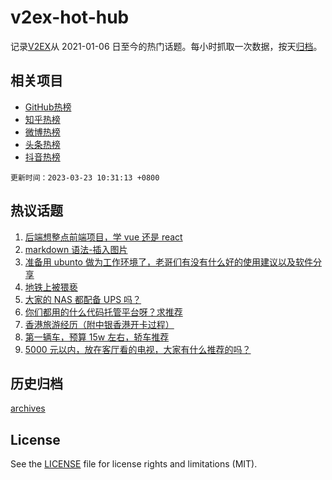 # v2ex-hot-hub

 记录[V2EX](https://www.v2ex.com/)从 2021-01-06 日至今的热门话题。每小时抓取一次数据，按天[归档](archives)。
 
 ## 相关项目

- [GitHub热榜](https://github.com/snaildev/github-hot-hub)
- [知乎热榜](https://github.com/snaildev/zhihu-hot-hub)
- [微博热榜](https://github.com/snaildev/weibo-hot-hub)
- [头条热榜](https://github.com/snaildev/toutiao-hot-hub)
- [抖音热榜](https://github.com/snaildev/douyin-hot-hub)


 `更新时间：2023-03-23 10:31:13 +0800`

## 热议话题

1. [后端想整点前端项目，学 vue 还是 react](https://www.v2ex.com/t/926133)
1. [markdown 语法-插入图片](https://www.v2ex.com/t/926148)
1. [准备用 ubunto 做为工作环境了，老哥们有没有什么好的使用建议以及软件分享](https://www.v2ex.com/t/926120)
1. [地铁上被猥亵](https://www.v2ex.com/t/926377)
1. [大家的 NAS 都配备 UPS 吗？](https://www.v2ex.com/t/926210)
1. [你们都用的什么代码托管平台呀？求推荐](https://www.v2ex.com/t/926099)
1. [香港旅游经历（附中银香港开卡过程）](https://www.v2ex.com/t/926156)
1. [第一辆车，预算 15w 左右，轿车推荐](https://www.v2ex.com/t/926179)
1. [5000 元以内，放在客厅看的电视，大家有什么推荐的吗？](https://www.v2ex.com/t/926143)

## 历史归档

[archives](archives)

## License

See the [LICENSE](LICENSE) file for license rights and limitations (MIT).
